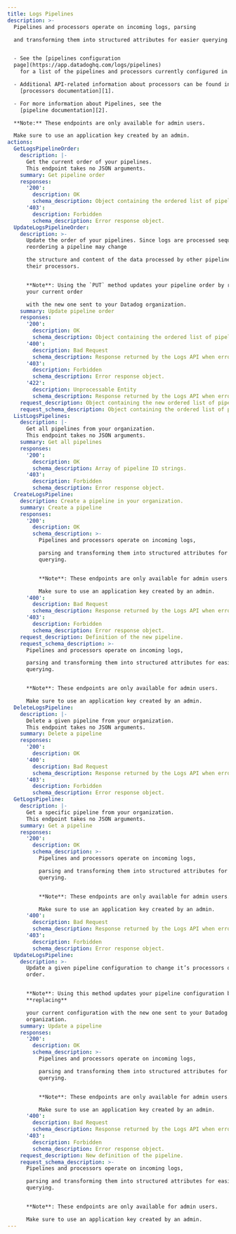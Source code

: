 ```yaml
---
title: Logs Pipelines
description: >-
  Pipelines and processors operate on incoming logs, parsing

  and transforming them into structured attributes for easier querying.


  - See the [pipelines configuration
  page](https://app.datadoghq.com/logs/pipelines)
    for a list of the pipelines and processors currently configured in our UI.

  - Additional API-related information about processors can be found in the
    [processors documentation][1].

  - For more information about Pipelines, see the
    [pipeline documentation][2].

  **Note:** These endpoints are only available for admin users.

  Make sure to use an application key created by an admin.
actions:
  GetLogsPipelineOrder:
    description: |-
      Get the current order of your pipelines.
      This endpoint takes no JSON arguments.
    summary: Get pipeline order
    responses:
      '200':
        description: OK
        schema_description: Object containing the ordered list of pipeline IDs.
      '403':
        description: Forbidden
        schema_description: Error response object.
  UpdateLogsPipelineOrder:
    description: >-
      Update the order of your pipelines. Since logs are processed sequentially,
      reordering a pipeline may change

      the structure and content of the data processed by other pipelines and
      their processors.


      **Note**: Using the `PUT` method updates your pipeline order by replacing
      your current order

      with the new one sent to your Datadog organization.
    summary: Update pipeline order
    responses:
      '200':
        description: OK
        schema_description: Object containing the ordered list of pipeline IDs.
      '400':
        description: Bad Request
        schema_description: Response returned by the Logs API when errors occur.
      '403':
        description: Forbidden
        schema_description: Error response object.
      '422':
        description: Unprocessable Entity
        schema_description: Response returned by the Logs API when errors occur.
    request_description: Object containing the new ordered list of pipeline IDs.
    request_schema_description: Object containing the ordered list of pipeline IDs.
  ListLogsPipelines:
    description: |-
      Get all pipelines from your organization.
      This endpoint takes no JSON arguments.
    summary: Get all pipelines
    responses:
      '200':
        description: OK
        schema_description: Array of pipeline ID strings.
      '403':
        description: Forbidden
        schema_description: Error response object.
  CreateLogsPipeline:
    description: Create a pipeline in your organization.
    summary: Create a pipeline
    responses:
      '200':
        description: OK
        schema_description: >-
          Pipelines and processors operate on incoming logs,

          parsing and transforming them into structured attributes for easier
          querying.


          **Note**: These endpoints are only available for admin users.

          Make sure to use an application key created by an admin.
      '400':
        description: Bad Request
        schema_description: Response returned by the Logs API when errors occur.
      '403':
        description: Forbidden
        schema_description: Error response object.
    request_description: Definition of the new pipeline.
    request_schema_description: >-
      Pipelines and processors operate on incoming logs,

      parsing and transforming them into structured attributes for easier
      querying.


      **Note**: These endpoints are only available for admin users.

      Make sure to use an application key created by an admin.
  DeleteLogsPipeline:
    description: |-
      Delete a given pipeline from your organization.
      This endpoint takes no JSON arguments.
    summary: Delete a pipeline
    responses:
      '200':
        description: OK
      '400':
        description: Bad Request
        schema_description: Response returned by the Logs API when errors occur.
      '403':
        description: Forbidden
        schema_description: Error response object.
  GetLogsPipeline:
    description: |-
      Get a specific pipeline from your organization.
      This endpoint takes no JSON arguments.
    summary: Get a pipeline
    responses:
      '200':
        description: OK
        schema_description: >-
          Pipelines and processors operate on incoming logs,

          parsing and transforming them into structured attributes for easier
          querying.


          **Note**: These endpoints are only available for admin users.

          Make sure to use an application key created by an admin.
      '400':
        description: Bad Request
        schema_description: Response returned by the Logs API when errors occur.
      '403':
        description: Forbidden
        schema_description: Error response object.
  UpdateLogsPipeline:
    description: >-
      Update a given pipeline configuration to change it’s processors or their
      order.


      **Note**: Using this method updates your pipeline configuration by
      **replacing**

      your current configuration with the new one sent to your Datadog
      organization.
    summary: Update a pipeline
    responses:
      '200':
        description: OK
        schema_description: >-
          Pipelines and processors operate on incoming logs,

          parsing and transforming them into structured attributes for easier
          querying.


          **Note**: These endpoints are only available for admin users.

          Make sure to use an application key created by an admin.
      '400':
        description: Bad Request
        schema_description: Response returned by the Logs API when errors occur.
      '403':
        description: Forbidden
        schema_description: Error response object.
    request_description: New definition of the pipeline.
    request_schema_description: >-
      Pipelines and processors operate on incoming logs,

      parsing and transforming them into structured attributes for easier
      querying.


      **Note**: These endpoints are only available for admin users.

      Make sure to use an application key created by an admin.
---
```

[1]: https://docs.datadoghq.com/logs/processing/processors/?tab=api#lookup-processor
[2]: https://docs.datadoghq.com/logs/processing
